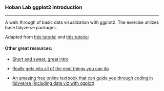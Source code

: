 ### Hoban Lab ggplot2 introduction 

*****

A walk through of basic data visualization with ggplot2. The exercise utilizes base tidyverse packages.

Adapted from [this tutorial](https://uc-r.github.io/ggplot_intro) and [this tutorial](https://dept.stat.lsa.umich.edu/~jerrick/courses/stat701/notes/ggplot2.html#representing-higher-dimensions-in-scatter-plots)

####  Other great resources:

* [Short and sweet, great intro](https://www.dataquest.io/blog/data-visualization-in-r-with-ggplot2-a-beginner-tutorial/)


* [Really gets into all of the neat things you can do](https://www.cedricscherer.com/2019/08/05/a-ggplot2-tutorial-for-beautiful-plotting-in-r/)


* [An amazing free online textbook that can guide you through coding in tidyverse (including data viz with ggplot)](https://r4ds.had.co.nz/data-visualisation.html)

